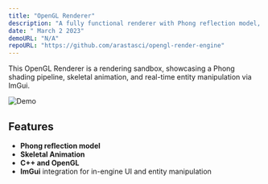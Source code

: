 ```yaml
---
title: "OpenGL Renderer"
description: "A fully functional renderer with Phong reflection model, custom GUI, and skeletal animation support."
date: " March 2 2023"
demoURL: "N/A"
repoURL: "https://github.com/arastasci/opengl-render-engine"
---
```


This OpenGL Renderer is a rendering sandbox, showcasing a Phong shading pipeline, skeletal animation, and real-time entity manipulation via ImGui.

![Demo](/opengl-renderer.gif)
## Features

- **Phong reflection model** 
- **Skeletal Animation** 
- **C++ and OpenGL**  
- **ImGui** integration for in-engine UI and entity manipulation
